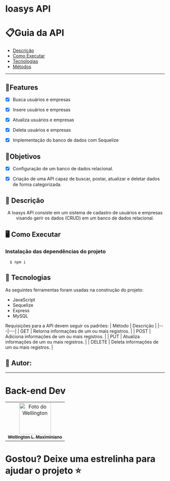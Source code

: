 # Ioasys API 

# 📋Guia da API

- [Descrição](#📝-descrição)
- [Como Executar](#🖥️-como-executar)
- [Tecnologias](#🛠-tecnologias)
- [Métodos](#métodos)

---

## 💾Features

- [x] Busca usuários e empresas
- [x] Insere usuários e empresas
- [x] Atualiza usuários e empresas
- [x] Deleta usuários e empresas
- [x] Implementação do banco de dados com Sequelize


## 🎯Objetivos 

- [x] Configuração de um banco de dados relacional.
- [x] Criação de uma API capaz de buscar, postar, atualizar e deletar dados de forma categorizada.



## 📝 Descrição

<p align="center"> A Ioasys API consiste em um sistema de cadastro de usuários e empresas visando gerir os dados (CRUD) em um banco de dados relacional.</p>

## 🖥️ Como Executar

### Instalação das dependências do projeto

      $ npm i

## 🔨 Tecnologias

As seguintes ferramentas foram usadas na construção do projeto:

- JavaScript
- Sequelize
- Express
- MySQL

Requisições para a API devem seguir os padrões:
| Método | Descrição |
|---|---|
| GET | Retorna informações de um ou mais registros. |
| POST | Adiciona informações de um ou mais registros. |
| PUT | Atualiza informações de um ou mais registros. |
| DELETE | Deleta informações de um ou mais registros. |

## 🤝 Autor:
---
# Back-end Dev
<table>
     <td align="center">
      <a href="https://github.com/WellingtonMax">
        <img src="https://avatars.githubusercontent.com/u/83736385?v=4" width="100px;" alt="Foto do Wellington"/><br>
        <sub>
          <b>Wellington L. Maximiniano</b>
        </sub>
      </a>
    </td>
  </tr>
</table>

<h1> Gostou? Deixe uma estrelinha para ajudar o projeto ⭐ <h1\>
